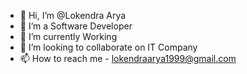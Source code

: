 - 👋 Hi, I’m @Lokendra Arya
- 👀 I’m a Software Developer
- 🌱 I’m currently Working
- 💞️ I’m looking to collaborate on IT Company
- 📫 How to reach me - lokendraarya1999@gmail.com

<!---
LokendraCSpiet/LokendraCSpiet is a ✨ special ✨ repository because its `README.md` (this file) appears on your GitHub profile.
You can click the Preview link to take a look at your changes.
--->
